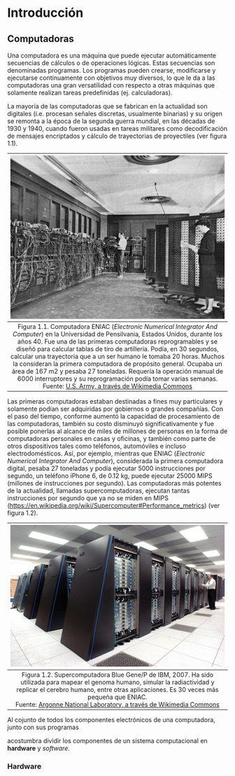 # Introducción

## Computadoras
Una computadora es una máquina que puede ejecutar automáticamente secuencias de cálculos o de operaciones lógicas. Estas secuencias son denominadas programas. Los programas pueden crearse, modificarse y ejecutarse continuamente con objetivos muy diversos, lo que le da a las computadoras una gran versatilidad con respecto a otras máquinas que solamente realizan tareas predefinidas (ej. calculadoras).

La mayoría de las computadoras que se fabrican en la actualidad son digitales (i.e. procesan señales discretas, usualmente binarias) y su origen se remonta a la época de la segunda guerra mundial, en las décadas de 1930 y 1940, cuando fueron usadas en tareas militares como decodificación de mensajes encriptados y cálculo de trayectorias de proyectiles (ver figura 1.1).

| ![](img/Eniac.jpg) |
|:---:|
| Figura 1.1. Computadora ENIAC (_Electronic Numerical Integrator And Computer_) en la Universidad de Pensilvania, Estados Unidos, durante los años 40. Fue una de las primeras computadoras reprogramables y se diseñó para calcular tablas de tiro de artillería. Podía, en 30 segundos, calcular una trayectoria que a un ser humano le tomaba 20 horas. Muchos la consideran la primera computadora de propósito general. Ocupaba un área de 167 m2 y pesaba 27 toneladas. Requería la operación manual de 6000 interruptores y su reprogramación podía tomar varias semanas. <br>Fuente: [U.S. Army, a través de Wikimedia Commons](https://commons.wikimedia.org/wiki/File:Eniac.jpg)|

Las primeras computadoras estaban destinadas a fines muy particulares y solamente podían ser adquiridas por gobiernos o grandes compañías. Con el paso del tiempo, conforme aumentó la capacidad de procesamiento de las computadoras, también su costo disminuyó significativamente y fue posible ponerlas al alcance de miles de millones de personas en la forma de computadoras personales en casas y oficinas, y también como parte de otros dispositivos tales como teléfonos, automóviles e incluso electrodomésticos. Así, por ejemplo, mientras que ENIAC (_Electronic Numerical Integrator And Computer_), considerada la primera computadora digital, pesaba 27 toneladas y podía ejecutar 5000 instrucciones por segundo, un teléfono iPhone 6, de 0.12 kg, puede ejecutar 25000 MIPS (millones de instrucciones por segundo). Las computadoras más potentes de la actualidad, llamadas supercomputadoras, ejecutan tantas instrucciones por segundo que ya no se miden en MIPS (https://en.wikipedia.org/wiki/Supercomputer#Performance_metrics) (ver figura 1.2).

| ![](img/IBM_Blue_Gene_P_supercomputer.jpg) |
|:---:|
| Figura 1.2. Supercomputadora Blue Gene/P de IBM, 2007. Ha sido utilizada para mapear el genoma humano, simular la radiactividad y replicar el cerebro humano, entre otras aplicaciones. Es 30 veces más pequeña que ENIAC.<br>Fuente: [Argonne National Laboratory, a través de Wikimedia Commons](https://commons.wikimedia.org/wiki/File:IBM_Blue_Gene_P_supercomputer.jpg)|

Al cojunto de todos los componentes electrónicos de una computadora, junto con sus programas 

acostumbra dividir los componentes de un sistema computacional en __hardware__ y _software_.

### Hardware
